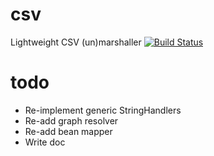csv
===

Lightweight CSV (un)marshaller
[![Build Status](https://travis-ci.org/garc33/csv.png?branch=master)](https://travis-ci.org/garc33/csv)

todo
===
* Re-implement generic StringHandlers
* Re-add graph resolver
* Re-add bean mapper
* Write doc